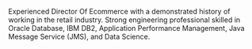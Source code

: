 
Experienced Director Of Ecommerce with a demonstrated history of working in the retail industry. 
Strong engineering professional skilled in Oracle Database, IBM DB2, Application Performance Management, 
Java Message Service (JMS), and Data Science.
